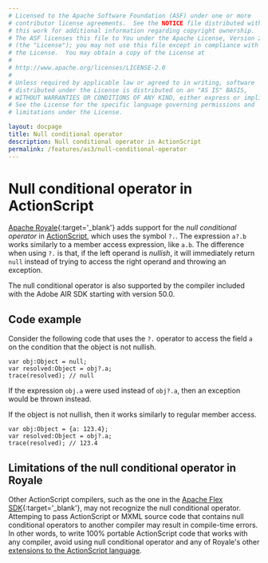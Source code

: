 ```yaml
---
# Licensed to the Apache Software Foundation (ASF) under one or more
# contributor license agreements.  See the NOTICE file distributed with
# this work for additional information regarding copyright ownership.
# The ASF licenses this file to You under the Apache License, Version 2.0
# (the "License"); you may not use this file except in compliance with
# the License.  You may obtain a copy of the License at
# 
# http://www.apache.org/licenses/LICENSE-2.0
# 
# Unless required by applicable law or agreed to in writing, software
# distributed under the License is distributed on an "AS IS" BASIS,
# WITHOUT WARRANTIES OR CONDITIONS OF ANY KIND, either express or implied.
# See the License for the specific language governing permissions and
# limitations under the License.

layout: docpage
title: Null conditional operator
description: Null conditional operator in ActionScript
permalink: /features/as3/null-conditional-operator
---
```


# Null conditional operator in ActionScript

[Apache Royale](https://royale.apache.org/){:target='\_blank'} adds support for the _null conditional operator_ in [ActionScript](features/as3), which uses the symbol `?.`. The expression `a?.b` works similarly to a member access expression, like `a.b`. The difference when using `?.` is that, if the left operand is _nullish_, it will immediately return `null` instead of trying to access the right operand and throwing an exception.

The null conditional operator is also supported by the compiler included with the Adobe AIR SDK starting with version 50.0.

## Code example

Consider the following code that uses the `?.` operator to access the field `a` on the condition that the object is not nullish.

```as3
var obj:Object = null;
var resolved:Object = obj?.a;
trace(resolved); // null
```

If the expression `obj.a` were used instead of `obj?.a`, then an exception would be thrown instead.

If the object is not nullish, then it works similarly to regular member access.

```as3
var obj:Object = {a: 123.4};
var resolved:Object = obj?.a;
trace(resolved); // 123.4
```

## Limitations of the null conditional operator in Royale

Other ActionScript compilers, such as the one in the [Apache Flex SDK](https://flex.apache.org/){:target='_blank'}, may not recognize the null conditional operator. Attemping to pass ActionScript or MXML source code that contains null conditional operators to another compiler may result in compile-time errors. In other words, to write 100% portable ActionScript code that works with any compiler, avoid using null conditional operator and any of Royale's other [extensions to the ActionScript language](features/as3#new-actionscript-language-features-in-royale).

